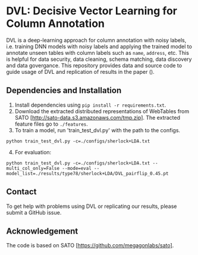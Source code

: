 # DVL: Decisive Vector Learning for Column Annotation 

DVL is a deep-learning approach for column annotation with noisy labels, i.e. training DNN models with noisy labels and applying the trained model to annotate unseen tables with column labels such as `name`, `address`, etc. This is helpful for data security, data cleaning, schema matching, data discovery and data govergance. This repository provides data and source code to guide usage of DVL and replication of results in the paper (). 

## Dependencies and Installation

1. Install dependencies using `pip install -r requirements.txt`.
2. Download the extracted distributed representations of WebTables from SATO [http://sato-data.s3.amazonaws.com/tmp.zip]. The extracted feature files go to `./features`.
3. To train a model, run 'train_test_dvl.py' with the path to the configs.

```shell
python train_test_dvl.py -c=./configs/sherlock+LDA.txt
```

4. For evaluation:

```shell
python train_test_dvl.py -c=./configs/sherlock+LDA.txt --multi_col_only=False --mode=eval --model_list=./results/type78/sherlock+LDA/DVL_pairflip_0.45.pt
``` 

## Contact 

To get help with problems using DVL or replicating our results, please submit a GitHub issue.

## Acknowledgement

The code is based on SATO [https://github.com/megagonlabs/sato].

